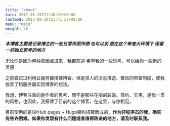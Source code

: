 ```yaml
---
title: "about"
date: 2017-08-20T21:38:52+08:00
lastmod: 2017-08-28T21:41:52+08:00
menu: "main"
weight: 50
---
```


***本博客主要是记录博主的一些日常所思所想
也可以说
是在这个审查大环境下
保留一些独立思考的地方***

无论你是因为何种原因点进来，我都欢迎
希望我的一些思考，可以给你一些新的灵感


之前尝试过利用云服务器搭建博客，但是烦人的消息推送、繁琐的审查制度，使我放弃了租服务器实现博客的想法。

我想，博客注重的是作者的思考，而不是那些花哨的装饰。简约、实用，是我一贯的风格，也因此，我搭建了目前的这个博客，在这里，与你相见。

目前使用的是GitHub pages + Hugo架构搭建而成的，**作为非程序员的我，确实有些许困难。如果你发现有什么问题或者值得改进的地方，请及时联系我。**

